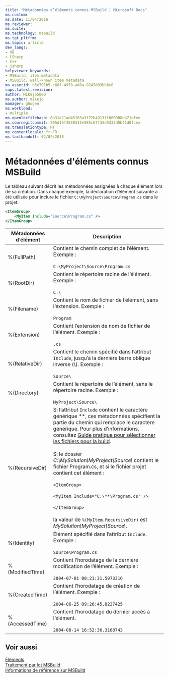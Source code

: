 ```yaml
---
title: "Métadonnées d’éléments connus MSBuild | Microsoft Docs"
ms.custom: 
ms.date: 11/04/2016
ms.reviewer: 
ms.suite: 
ms.technology: msbuild
ms.tgt_pltfrm: 
ms.topic: article
dev_langs:
- VB
- CSharp
- C++
- jsharp
helpviewer_keywords:
- MSBuild, item metadata
- MSBuild, well-known item metadata
ms.assetid: b5e791b5-c68f-4978-ad8a-9247d03bb6c0
caps.latest.revision: 
author: Mikejo5000
ms.author: mikejo
manager: ghogen
ms.workload:
- multiple
ms.openlocfilehash: 0a31e21ad45f03a3f72b49131f660988da71efee
ms.sourcegitcommit: 205d15f4558315e585c67f33d5335d5b41d0fcea
ms.translationtype: HT
ms.contentlocale: fr-FR
ms.lasthandoff: 02/09/2018
---
```

# <a name="msbuild-well-known-item-metadata"></a>Métadonnées d'éléments connus MSBuild
Le tableau suivant décrit les métadonnées assignées à chaque élément lors de sa création. Dans chaque exemple, la déclaration d’élément suivante a été utilisée pour inclure le fichier `C:\MyProject\Source\Program.cs` dans le projet.  
  
```xml  
<ItemGroup>  
    <MyItem Include="Source\Program.cs" />  
</ItemGroup>  
```  
  
|Métadonnées d’élément|Description|  
|-------------------|-----------------|  
|%(FullPath)|Contient le chemin complet de l’élément. Exemple :<br /><br /> `C:\MyProject\Source\Program.cs`|  
|%(RootDir)|Contient le répertoire racine de l’élément. Exemple :<br /><br /> `C:\`|  
|%(Filename)|Contient le nom de fichier de l’élément, sans l’extension. Exemple :<br /><br /> `Program`|  
|%(Extension)|Contient l’extension de nom de fichier de l’élément. Exemple :<br /><br /> `.cs`|  
|%(RelativeDir)|Contient le chemin spécifié dans l’attribut `Include`, jusqu’à la dernière barre oblique inverse (\\). Exemple :<br /><br /> `Source\`|  
|%(Directory)|Contient le répertoire de l’élément, sans le répertoire racine. Exemple :<br /><br /> `MyProject\Source\`|  
|%(RecursiveDir)|Si l’attribut `Include` contient le caractère générique \*\*, ces métadonnées spécifient la partie du chemin qui remplace le caractère générique. Pour plus d’informations, consultez [Guide pratique pour sélectionner les fichiers pour la build](../msbuild/how-to-select-the-files-to-build.md).<br /><br /> Si le dossier *C:\MySolution\MyProject\Source\\* contient le fichier Program.cs, et si le fichier projet contient cet élément :<br /><br /> `<ItemGroup>`<br /><br /> `<MyItem Include="C:\**\Program.cs" />`<br /><br /> `</ItemGroup>`<br /><br /> la valeur de `%(MyItem.RecursiveDir)` est *MySolution\MyProject\Source\\*.|  
|%(Identity)|Élément spécifié dans l’attribut `Include`. Exemple :<br /><br /> `Source\Program.cs`|  
|%(ModifiedTime)|Contient l’horodatage de la dernière modification de l’élément. Exemple :<br /><br /> `2004-07-01 00:21:31.5073316`|  
|%(CreatedTime)|Contient l’horodatage de création de l’élément. Exemple :<br /><br /> `2004-06-25 09:26:45.8237425`|  
|%(AccessedTime)|Contient l’horodatage du dernier accès à l’élément.<br /><br /> `2004-08-14 16:52:36.3168743`|  
  
## <a name="see-also"></a>Voir aussi  
 [Éléments](../msbuild/msbuild-items.md)   
 [Traitement par lot MSBuild](../msbuild/msbuild-batching.md)   
 [Informations de référence sur MSBuild](../msbuild/msbuild-reference.md)
